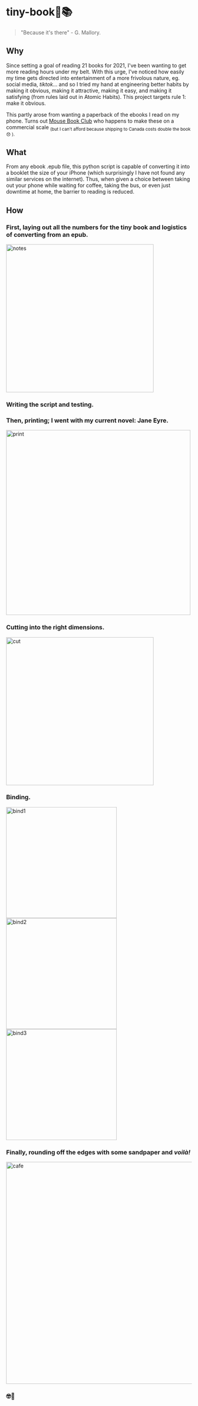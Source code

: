 # tiny-book📱📚

> "Because it's there" - G. Mallory.

## Why
Since setting a goal of reading 21 books for 2021, I've been wanting to get more reading hours under my belt. With this urge, I've noticed how easily my time gets directed into entertainment of a more frivolous nature, eg. social media, *tiktok*... and so I tried my hand at engineering better habits by making it obvious, making it attractive, making it easy, and making it satisfying (from rules laid out in Atomic Habits). This project targets rule 1: make it obvious.

This partly arose from wanting a paperback of the ebooks I read on my phone. Turns out [Mouse Book Club](www.mousebookclub.com) who happens to make these on a commercial scale <sub> (but I can't afford because shipping to Canada costs double the book 😞 ).</sub>

## What
From any ebook .epub file, this python script is capable of converting it into a booklet the size of your iPhone (which surprisingly I have not found any similar services on the internet). Thus, when given a choice between taking out your phone while waiting for coffee, taking the bus, or even just downtime at home, the barrier to reading is reduced. 

## How
### First, laying out all the numbers for the tiny book and logistics of converting from an epub.

<img src="https://user-images.githubusercontent.com/48145854/126224449-e144aca2-cdf4-445f-b984-bb73f62e0ae9.jpg" alt="notes" width="400"/>

### Writing the script and testing.
### Then, printing; I went with my current novel: Jane Eyre. 

<img src="https://user-images.githubusercontent.com/48145854/126224422-9c3af73c-6f2f-4f5f-a2bb-55f0f54feefc.jpg" alt="print" width="500"/>

### Cutting into the right dimensions.

<img src="https://user-images.githubusercontent.com/48145854/126224475-62cc13ca-1296-4ea0-9ed7-e7eb3736e3e4.jpg" alt="cut" width="400"/>

### Binding.

<img src="https://user-images.githubusercontent.com/48145854/126224530-fb257b67-e394-4cd3-aa5c-54aaccee3834.jpg" alt="bind1" width="300"/> <img src="https://user-images.githubusercontent.com/48145854/126224873-f14e81b9-28ba-45a3-b4ba-356edb434488.jpg" alt="bind2" width="300"/> <img src="https://user-images.githubusercontent.com/48145854/126224989-27e241e0-8f48-4664-8ad9-50f6429e60d6.jpg" alt="bind3" width="300"/>

### Finally, rounding off the edges with some sandpaper and ***voilà!***

<img src="https://user-images.githubusercontent.com/48145854/126224929-58d29e71-8e82-4818-bf59-82ad15b4f0cb.jpg" alt="cafe" width="600"/>

### 🤓🥂

